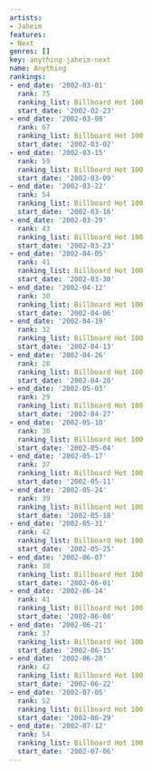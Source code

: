 ```yaml
---
artists:
- Jaheim
features:
- Next
genres: []
key: anything-jaheim-next
name: Anything
rankings:
- end_date: '2002-03-01'
  rank: 75
  ranking_list: Billboard Hot 100
  start_date: '2002-02-23'
- end_date: '2002-03-08'
  rank: 67
  ranking_list: Billboard Hot 100
  start_date: '2002-03-02'
- end_date: '2002-03-15'
  rank: 59
  ranking_list: Billboard Hot 100
  start_date: '2002-03-09'
- end_date: '2002-03-22'
  rank: 54
  ranking_list: Billboard Hot 100
  start_date: '2002-03-16'
- end_date: '2002-03-29'
  rank: 43
  ranking_list: Billboard Hot 100
  start_date: '2002-03-23'
- end_date: '2002-04-05'
  rank: 41
  ranking_list: Billboard Hot 100
  start_date: '2002-03-30'
- end_date: '2002-04-12'
  rank: 30
  ranking_list: Billboard Hot 100
  start_date: '2002-04-06'
- end_date: '2002-04-19'
  rank: 32
  ranking_list: Billboard Hot 100
  start_date: '2002-04-13'
- end_date: '2002-04-26'
  rank: 28
  ranking_list: Billboard Hot 100
  start_date: '2002-04-20'
- end_date: '2002-05-03'
  rank: 29
  ranking_list: Billboard Hot 100
  start_date: '2002-04-27'
- end_date: '2002-05-10'
  rank: 30
  ranking_list: Billboard Hot 100
  start_date: '2002-05-04'
- end_date: '2002-05-17'
  rank: 37
  ranking_list: Billboard Hot 100
  start_date: '2002-05-11'
- end_date: '2002-05-24'
  rank: 39
  ranking_list: Billboard Hot 100
  start_date: '2002-05-18'
- end_date: '2002-05-31'
  rank: 42
  ranking_list: Billboard Hot 100
  start_date: '2002-05-25'
- end_date: '2002-06-07'
  rank: 38
  ranking_list: Billboard Hot 100
  start_date: '2002-06-01'
- end_date: '2002-06-14'
  rank: 41
  ranking_list: Billboard Hot 100
  start_date: '2002-06-08'
- end_date: '2002-06-21'
  rank: 37
  ranking_list: Billboard Hot 100
  start_date: '2002-06-15'
- end_date: '2002-06-28'
  rank: 42
  ranking_list: Billboard Hot 100
  start_date: '2002-06-22'
- end_date: '2002-07-05'
  rank: 52
  ranking_list: Billboard Hot 100
  start_date: '2002-06-29'
- end_date: '2002-07-12'
  rank: 54
  ranking_list: Billboard Hot 100
  start_date: '2002-07-06'
---
```


